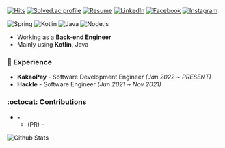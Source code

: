 [![Hits](https://hits.seeyoufarm.com/api/count/incr/badge.svg?url=https%3A%2F%2Fgithub.com%2F960813)](https://hits.seeyoufarm.com)
[![Solved.ac profile](http://mazassumnida.wtf/api/mini/generate_badge?boj=ssun)](https://solved.ac/ssun)
[![Resume](https://img.shields.io/badge/Resume-Notion-orange?style=flat-square)](https://bit.ly/jinssssun-notion)
[![LinkedIn](https://img.shields.io/badge/-LinkedIn-0077b5?style=flat-square&logo=linkedin&logoColor=white&link=https://www.linkedin.com/in/jinssssun)](https://www.linkedin.com/in/jinssssun)
[![Facebook](https://img.shields.io/badge/-Facebook-1877f2?style=flat-square&logo=facebook&logoColor=white&link=https://www.facebook.com/jin.ssssun)](https://www.facebook.com/jin.ssssun)
[![Instagram](https://img.shields.io/badge/-Instagram-e4405f?style=flat-square&logo=instagram&logoColor=white&link=https://www.instagram.com/jin__ssssun)](https://www.instagram.com/jin__ssssun)

![Spring](https://img.shields.io/badge/-Spring-6DB33F?style=for-the-badge&logo=Spring&logoColor=fff)
![Kotlin](https://img.shields.io/badge/Kotlin-B75EA4?style=for-the-badge&logo=kotlin&logoColor=F6891F)
![Java](https://img.shields.io/badge/JAVA-007396?style=for-the-badge&logo=java&logoColor=fff)
![Node.js](https://img.shields.io/badge/-Node.js-339933?style=for-the-badge&logo=Node.js&logoColor=fff)

* Working as a **Back-end Engineer**
* Mainly using **Kotlin**, Java
### 💼 Experience
- **KakaoPay** - Software Development Engineer *(Jan 2022 ~ PRESENT)*
- **Hackle** - Software Engineer *(Jun 2021 ~ Nov 2021)*

### :octocat: Contributions
- **-** 
  - (PR) -

![Github Stats](https://github-readme-stats.vercel.app/api?username=960813&show_icons=true)
